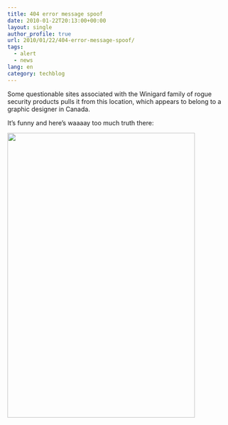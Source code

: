 ```yaml
---
title: 404 error message spoof
date: 2010-01-22T20:13:00+00:00
layout: single
author_profile: true
url: 2010/01/22/404-error-message-spoof/
tags:
  - alert
  - news
lang: en
category: techblog
---
```

Some questionable sites associated with the Winigard family of rogue security products pulls it from this location, which appears to belong to a graphic designer in Canada.

It’s funny and here’s waaaay too much truth there:

<div>
  <a href="http://2.bp.blogspot.com/_vaUVXcmC3OI/S1n_slwAIcI/AAAAAAAAAvI/qb51GgiGpfo/s1600-h/404_20spoof_202.JPG" imageanchor="1"><img border="0" height="640" src="http://2.bp.blogspot.com/_vaUVXcmC3OI/S1n_slwAIcI/AAAAAAAAAvI/qb51GgiGpfo/s640/404_20spoof_202.JPG" width="422" /></a>
</div>

<span></span><span></span>